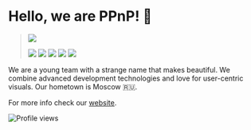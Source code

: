 # Hello, we are PPnP! 👋

> [![](https://i.postimg.cc/7PQfGGH4/PPn-P-logo.png)](https://ppnp.me 'official team website')
>
> [![](https://img.shields.io/badge/PM%26BA-Pavel%20Krylov-lightgrey)](https://vk.com/pkryloff 'VK profile')
> [![](https://img.shields.io/badge/UX%2FUI-Leonid%20Kravtsov-green)](https://vk.com/leokravtsov 'VK profile')
> [![](https://img.shields.io/badge/backend-Stepan%20Denisov-lightblue)](https://t.me/sd_denisoff 'Telegram')
> [![](https://img.shields.io/badge/frontend-Matvey%20Kottsov-orange)](https://vk.com/kottsovcom 'VK profile')
> [![](https://img.shields.io/badge/DS%2FML-Denis%20Kozlov-blue)](https://vk.com/dkozl 'VK profile')

We are a young team with a strange name that makes beautiful. We combine advanced development technologies and love for user-centric visuals. Our hometown is Moscow 🇷🇺.

For more info check our [website](https://ppnp.me).

![Profile views](https://gpvc.arturio.dev/sd-denisoff)
